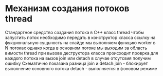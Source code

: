 # Механизм создания потоков thread

Стандартное средство создания потока в C++ класс thread
чтобы запустить поток необходимо передать в конструктор класса ссылку на фукциональную сущьность 
на слайде мы выполняем функцию worker в N потоках
однако когда в основном потоке мы выходим за область вимоcти thread при вызове деструктора класса происходит проврка для каждого потока на вызов join или detach в случае отсутсвия получим ошибку
Схематично показана разница join и detach
join - блокирует выполнение основного потока 
detach - выполняется в фоновом режиме